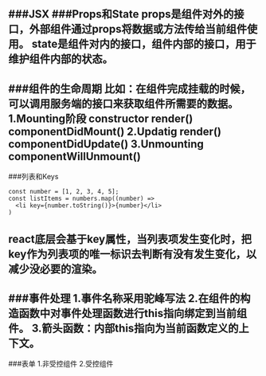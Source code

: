 ###JSX
###Props和State
props是组件对外的接口，外部组件通过props将数据或方法传给当前组件使用。
state是组件对内的接口，组件内部的接口，用于维护组件内部的状态。
-----------------------
###组件的生命周期
比如：在组件完成挂载的时候，可以调用服务端的接口来获取组件所需要的数据。
1.Mounting阶段
  constructor
  render()
  componentDidMount()
2.Updatig
  render()
  componentDidUpdate()
3.Unmounting
  componentWillUnmount()
------------------------------
###列表和Keys

````
const number = [1, 2, 3, 4, 5];
const listItems = numbers.map((number) =>
  <li key={number.toString()}>{number}</li>
)
````
react底层会基于key属性，当列表项发生变化时，把key作为列表项的唯一标识去判断有没有发生变化，以减少没必要的渲染。
------------------------------
###事件处理
  1.事件名称采用驼峰写法
  2.在组件的构造函数中对事件处理函数进行this指向绑定到当前组件。
  3.箭头函数：内部this指向为当前函数定义的上下文。
-------------------------
###表单
  1.非受控组件
  2.受控组件
